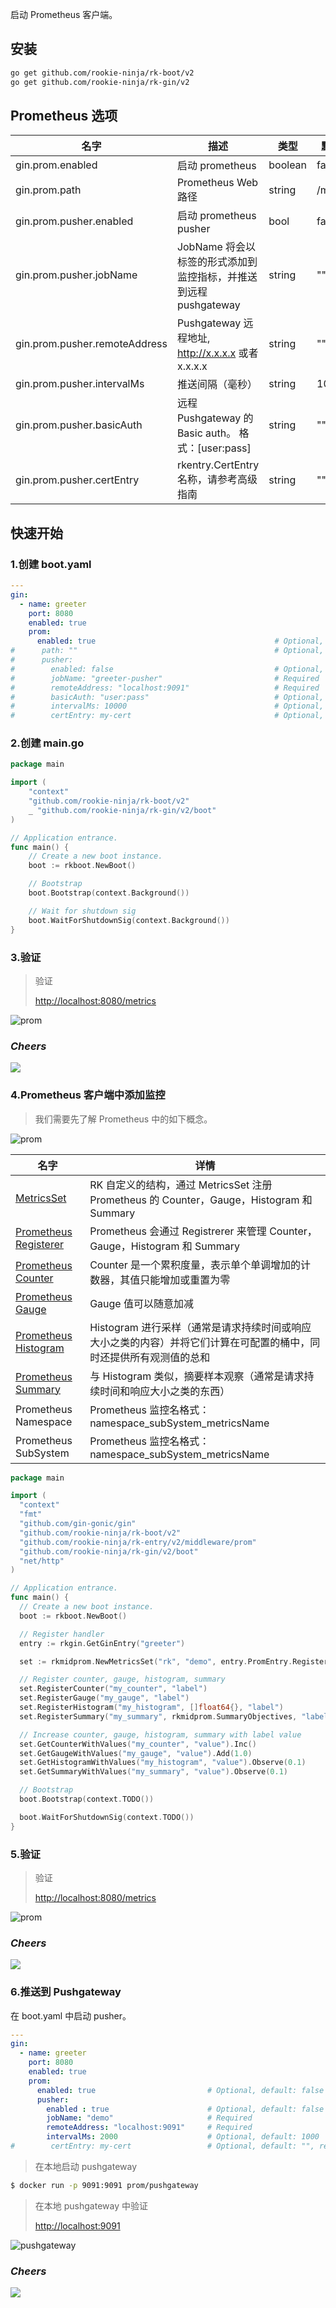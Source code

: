 启动 Prometheus 客户端。

## 安装
```bash
go get github.com/rookie-ninja/rk-boot/v2
go get github.com/rookie-ninja/rk-gin/v2
```

## Prometheus 选项
| 名字                            | 描述                                          | 类型 | 默认值 |
|-------------------------------|---------------------------------------------| ------ | ------ |
| gin.prom.enabled              | 启动 prometheus                               | boolean | false |
| gin.prom.path                 | Prometheus Web 路径                           | string | /metrics |
| gin.prom.pusher.enabled       | 启动 prometheus pusher                        | bool | false |
| gin.prom.pusher.jobName       | JobName 将会以标签的形式添加到监控指标，并推送到远程 pushgateway  | string | "" |
| gin.prom.pusher.remoteAddress | Pushgateway 远程地址, http://x.x.x.x 或者 x.x.x.x | string | "" |
| gin.prom.pusher.intervalMs    | 推送间隔（毫秒）                                    | string | 1000 |
| gin.prom.pusher.basicAuth     | 远程 Pushgateway 的 Basic auth。 格式：[user:pass] | string | "" |
| gin.prom.pusher.certEntry     | rkentry.CertEntry 名称，请参考高级指南                | string | "" |

## 快速开始
### 1.创建 boot.yaml
```yaml
---
gin:
  - name: greeter
    port: 8080
    enabled: true
    prom:
      enabled: true                                        # Optional, default: false
#      path: ""                                            # Optional, default: "/metrics"
#      pusher:
#        enabled: false                                    # Optional, default: false
#        jobName: "greeter-pusher"                         # Required
#        remoteAddress: "localhost:9091"                   # Required
#        basicAuth: "user:pass"                            # Optional, default: ""
#        intervalMs: 10000                                 # Optional, default: 1000
#        certEntry: my-cert                                # Optional, default: "", reference of cert entry declared above
```

### 2.创建 main.go
```go
package main

import (
	"context"
    "github.com/rookie-ninja/rk-boot/v2"
	_ "github.com/rookie-ninja/rk-gin/v2/boot"
)

// Application entrance.
func main() {
	// Create a new boot instance.
	boot := rkboot.NewBoot()

	// Bootstrap
	boot.Bootstrap(context.Background())

	// Wait for shutdown sig
	boot.WaitForShutdownSig(context.Background())
}
```

### 3.验证
> 验证
>
> [http://localhost:8080/metrics](http://localhost:8080/metrics)

![prom](../../../img/user-guide/gin/basic/gin-prom.png)

### _**Cheers**_
![](../../../img/user-guide/cheers.png)

### 4.Prometheus 客户端中添加监控
> 我们需要先了解 Prometheus 中的如下概念。

![prom](../../../img/user-guide/gin/basic/gin-prom-arch.png)

| 名字 | 详情 |
| ---- | ---- |
| [MetricsSet](https://github.com/rookie-ninja/rk-prom/blob/master/metrics_set.go) | RK 自定义的结构，通过 MetricsSet 注册 Prometheus 的 Counter，Gauge，Histogram 和 Summary |
| [Prometheus Registerer](https://github.com/prometheus/client_golang/blob/master/prometheus/registry.go) | Prometheus 会通过 Registrerer 来管理 Counter，Gauge，Histogram 和 Summary  |
| [Prometheus Counter](https://prometheus.io/docs/concepts/metric_types/#counter) | Counter 是一个累积度量，表示单个单调增加的计数器，其值只能增加或重置为零 |
| [Prometheus Gauge](https://prometheus.io/docs/concepts/metric_types/#gauge) | Gauge 值可以随意加减 |
| [Prometheus Histogram](https://prometheus.io/docs/concepts/metric_types/#histogram) | Histogram 进行采样（通常是请求持续时间或响应大小之类的内容）并将它们计算在可配置的桶中，同时还提供所有观测值的总和 |
| [Prometheus Summary](https://prometheus.io/docs/concepts/metric_types/#summary) | 与 Histogram 类似，摘要样本观察（通常是请求持续时间和响应大小之类的东西） |
| Prometheus Namespace | Prometheus 监控名格式： namespace_subSystem_metricsName |
| Prometheus SubSystem | Prometheus 监控名格式： namespace_subSystem_metricsName |

```go
package main

import (
  "context"
  "fmt"
  "github.com/gin-gonic/gin"
  "github.com/rookie-ninja/rk-boot/v2"
  "github.com/rookie-ninja/rk-entry/v2/middleware/prom"
  "github.com/rookie-ninja/rk-gin/v2/boot"
  "net/http"
)

// Application entrance.
func main() {
  // Create a new boot instance.
  boot := rkboot.NewBoot()

  // Register handler
  entry := rkgin.GetGinEntry("greeter")

  set := rkmidprom.NewMetricsSet("rk", "demo", entry.PromEntry.Registerer)

  // Register counter, gauge, histogram, summary
  set.RegisterCounter("my_counter", "label")
  set.RegisterGauge("my_gauge", "label")
  set.RegisterHistogram("my_histogram", []float64{}, "label")
  set.RegisterSummary("my_summary", rkmidprom.SummaryObjectives, "label")

  // Increase counter, gauge, histogram, summary with label value
  set.GetCounterWithValues("my_counter", "value").Inc()
  set.GetGaugeWithValues("my_gauge", "value").Add(1.0)
  set.GetHistogramWithValues("my_histogram", "value").Observe(0.1)
  set.GetSummaryWithValues("my_summary", "value").Observe(0.1)

  // Bootstrap
  boot.Bootstrap(context.TODO())

  boot.WaitForShutdownSig(context.TODO())
}
```

### 5.验证
> 验证
>
> [http://localhost:8080/metrics](http://localhost:8080/metrics)

![prom](../../../img/user-guide/gin/basic/gin-prom-value.png)

### _**Cheers**_
![](../../../img/user-guide/cheers.png)

### 6.推送到 Pushgateway
在 boot.yaml 中启动 pusher。
```yaml
---
gin:
  - name: greeter
    port: 8080
    enabled: true
    prom:
      enabled: true                         # Optional, default: false
      pusher:
        enabled : true                      # Optional, default: false
        jobName: "demo"                     # Required
        remoteAddress: "localhost:9091"     # Required
        intervalMs: 2000                    # Optional, default: 1000
#        certEntry: my-cert                 # Optional, default: "", reference of cert entry declared above
```

> 在本地启动 pushgateway
```bash
$ docker run -p 9091:9091 prom/pushgateway
```

> 在本地 pushgateway 中验证
>
> [http://localhost:9091](http://localhost:9091)

![pushgateway](../../../img/user-guide/gin/basic/gin-prom-pusher.png)

### _**Cheers**_
![](../../../img/user-guide/cheers.png)